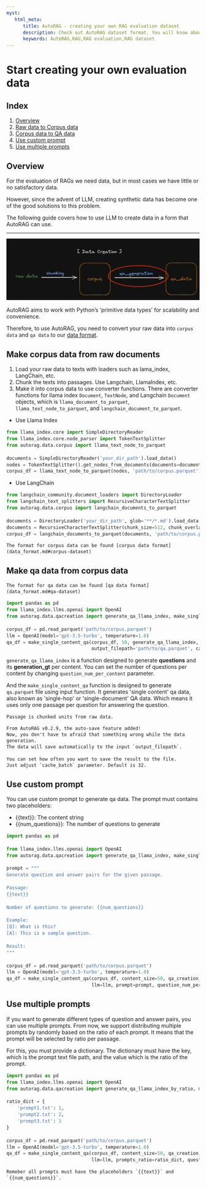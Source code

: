 ```yaml
---
myst:
   html_meta:
      title: AutoRAG - creating your own RAG evaluation dataset
      description: Check out AutoRAG dataset format. You will know about how to make AutoRAG compatible RAG evaluation dataset. 
      keywords: AutoRAG,RAG,RAG evaluation,RAG dataset
---
```

# Start creating your own evaluation data

## Index

1. [Overview](#overview)
2. [Raw data to Corpus data](#make-corpus-data-from-raw-documents)
3. [Corpus data to QA data](#make-qa-data-from-corpus-data)
4. [Use custom prompt](#use-custom-prompt)
5. [Use multiple prompts](#use-multiple-prompts)


## Overview
For the evaluation of RAGs we need data, but in most cases we have little or no satisfactory data.

However, since the advent of LLM, creating synthetic data has become one of the good solutions to this problem.

The following guide covers how to use LLM to create data in a form that AutoRAG can use.

---
![Data Creation](../_static/data_creation.png)

AutoRAG aims to work with Python’s ‘primitive data types’ for scalability and convenience.

Therefore, to use AutoRAG, you need to convert your raw data into `corpus data`  and `qa data` to our [data format](./data_format.md).


## Make corpus data from raw documents
1. Load your raw data to texts with loaders such as lama_index, LangChain, etc.
2. Chunk the texts into passages. Use Langchain, LlamaIndex, etc.
3. Make it into corpus data to use converter functions.
   There are converter functions for llama index `Document`, `TextNode`, and Langchain `Document` objects,
   which is `llama_document_to_parquet`, `llama_text_node_to_parquet`, and `langchain_document_to_parquet`.

- Use Llama Index

```python
from llama_index.core import SimpleDirectoryReader
from llama_index.core.node_parser import TokenTextSplitter
from autorag.data.corpus import llama_text_node_to_parquet

documents = SimpleDirectoryReader('your_dir_path').load_data()
nodes = TokenTextSplitter().get_nodes_from_documents(documents=documents, chunk_size=512, chunk_overlap=128)
corpus_df = llama_text_node_to_parquet(nodes, 'path/to/corpus.parquet')
```

- Use LangChain

```python
from langchain_community.document_loaders import DirectoryLoader
from langchain_text_splitters import RecursiveCharacterTextSplitter
from autorag.data.corpus import langchain_documents_to_parquet

documents = DirectoryLoader('your_dir_path', glob='**/*.md').load_data()
documents = RecursiveCharacterTextSplitter(chunk_size=512, chunk_overlap=128).split_documents(documents)
corpus_df = langchain_documents_to_parquet(documents, 'path/to/corpus.parquet')
```

```{tip}
The format for corpus data can be found [corpus data format](data_format.md#corpus-dataset)
```

## Make qa data from corpus data

```{tip}
The format for qa data can be found [qa data format](data_format.md#qa-dataset)
```

```python
import pandas as pd
from llama_index.llms.openai import OpenAI
from autorag.data.qacreation import generate_qa_llama_index, make_single_content_qa

corpus_df = pd.read_parquet('path/to/corpus.parquet')
llm = OpenAI(model='gpt-3.5-turbo', temperature=1.0)
qa_df = make_single_content_qa(corpus_df, 50, generate_qa_llama_index, llm=llm, question_num_per_content=1,
                               output_filepath='path/to/qa.parquet', cache_batch=64)
```

`generate_qa_llama_index` is a function designed to generate **questions** and its **generation_gt** per content.
You can set the number of questions per content by changing `question_num_per_content` parameter.

And the `make_single_content_qa` function is designed to generate `qa.parquet` file using input function.
It generates 'single content' qa data, also known as 'single-hop' or 'single-document' QA data.
Which means it uses only one passage per question for answering the question.

```{admonition} What is passage?
Passage is chunked units from raw data.
```

```{admonition} Auto-save feature
From AutoRAG v0.2.9, the auto-save feature added! 
Now, you don't have to afraid that something wrong while the data generation.
The data will save automatically to the input `output_filepath`.

You can set how often you want to save the result to the file. 
Just adjust `cache_batch` parameter. Default is 32.
```

## Use custom prompt

You can use custom prompt to generate qa data.
The prompt must contains two placeholders:

- {{text}}: The content string
- {{num_questions}}: The number of questions to generate

```python
import pandas as pd

from llama_index.llms.openai import OpenAI
from autorag.data.qacreation import generate_qa_llama_index, make_single_content_qa

prompt = """
Generate question and answer pairs for the given passage.

Passage:
{{text}}

Number of questions to generate: {{num_questions}}

Example:
[Q]: What is this?
[A]: This is a sample question.

Result:
"""

corpus_df = pd.read_parquet('path/to/corpus.parquet')
llm = OpenAI(model='gpt-3.5-turbo', temperature=1.0)
qa_df = make_single_content_qa(corpus_df, content_size=50, qa_creation_func=generate_qa_llama_index,
                               llm=llm, prompt=prompt, question_num_per_content=1)
```

## Use multiple prompts

If you want to generate different types of question and answer pairs, you can use multiple prompts.
From now, we support distributing multiple prompts by randomly based on the ratio of each prompt.
It means that the prompt will be selected by ratio per passage.

For this, you must provide a dictionary.
The dictionary must have the key, which is the prompt text file path, and the value which is the ratio of the prompt.

```python
import pandas as pd
from llama_index.llms.openai import OpenAI
from autorag.data.qacreation import generate_qa_llama_index_by_ratio, make_single_content_qa

ratio_dict = {
    'prompt1.txt': 1,
    'prompt2.txt': 2,
    'prompt3.txt': 3
}

corpus_df = pd.read_parquet('path/to/corpus.parquet')
llm = OpenAI(model='gpt-3.5-turbo', temperature=1.0)
qa_df = make_single_content_qa(corpus_df, content_size=50, qa_creation_func=generate_qa_llama_index_by_ratio,
                               llm=llm, prompts_ratio=ratio_dict, question_num_per_content=1, batch=6)
```

```{warning}
Remeber all prompts must have the placeholders `{{text}}` and `{{num_questions}}`.
```

